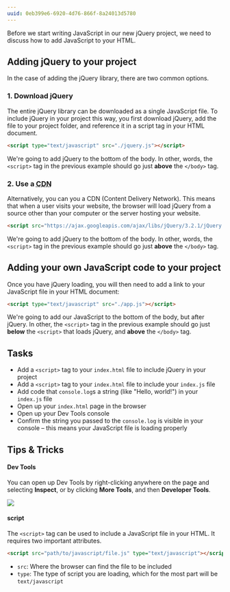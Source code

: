 ```yaml
---
uuid: 0eb399e6-6920-4d76-866f-8a24013d5780
---
```


Before we start writing JavaScript in our new jQuery project, we need to discuss how to add JavaScript to your HTML.

## Adding jQuery to your project

In the case of adding the jQuery library, there are two common options.

### 1. Download jQuery

The entire jQuery library can be downloaded as a single JavaScript file. To include jQuery in your project this way, you first download jQuery, add the file to your project folder, and reference it in a script tag in your HTML document.

```html
<script type="text/javascript" src="./jquery.js"></script>
```

We're going to add jQuery to the bottom of the body. In other, words, the `<script>` tag in the previous example should go just **above** the `</body>` tag.


### 2. Use a <abbr title="Content Delivery Network">CDN</abbr>

Alternatively, you can you a CDN (Content Delivery Network). This means that when a user visits your website, the browser will load jQuery from a source other than your computer or the server hosting your website.

```html
<script src="https://ajax.googleapis.com/ajax/libs/jQuery/3.2.1/jQuery.min.js"></script>
```

We're going to add jQuery to the bottom of the body. In other, words, the `<script>` tag in the previous example should go just **above** the `</body>` tag.

## Adding your own JavaScript code to your project

Once you have jQuery loading, you will then need to add a link to your JavaScript file in your HTML document:

```html
<script type="text/javascript" src="./app.js"></script>
```

We're going to add our JavaScript to the bottom of the body, but after jQuery. In other, the `<script>` tag in the previous example should go just **below** the `<script>` that loads jQuery, and **above** the `</body>` tag.

## Tasks

- Add a `<script>` tag to your `index.html` file to include jQuery in your project
- Add a `<script>` tag to your `index.html` file to include your `index.js` file
- Add code that `console.log`s a string (like "Hello, world!") in your `index.js` file
- Open up your `index.html` page in the browser
- Open up your Dev Tools console
- Confirm the string you passed to the `console.log` is visible in your console – this means your JavaScript file is loading properly

## Tips & Tricks

#### Dev Tools

You can open up Dev Tools by right-clicking anywhere on the page and selecting **Inspect**, or by clicking **More Tools**, and then **Developer Tools**.

![](https://cl.ly/2C3w1B2s2Y0D/Screen%20Recording%202017-10-03%20at%2007.09%20PM.gif)

#### script

The `<script>` tag can be used to include a JavaScript file in your HTML. It requires two important attributes.

```html
<script src="path/to/javascript/file.js" type="text/javascript"></script>
```

- `src`: Where the browser can find the file to be included
- `type`: The type of script you are loading, which for the most part will be `text/javascript`
